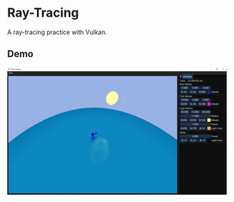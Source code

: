 # Ray-Tracing
A ray-tracing practice with Vulkan.

## Demo

![A example with CPU multi-threads](example/First_Demo_With_CPU.png)
